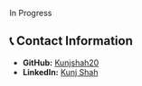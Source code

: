 In Progress

## 📞 Contact Information

- **GitHub:** [Kunjshah20](https://github.com/Kunjshah20)
- **LinkedIn:** [Kunj Shah](https://www.linkedin.com/in/kunjshah4u/)

